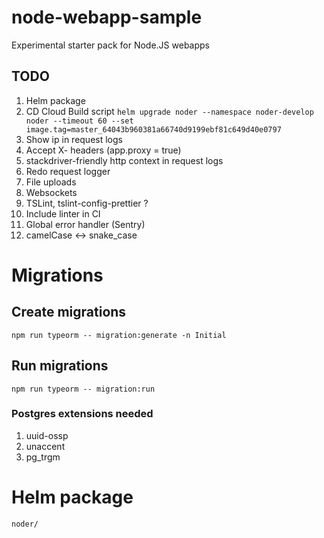 # node-webapp-sample

Experimental starter pack for Node.JS webapps

## TODO

1. Helm package
1. CD Cloud Build script `helm upgrade noder --namespace noder-develop noder --timeout 60 --set image.tag=master_64043b960381a66740d9199ebf81c649d40e0797`
1. Show ip in request logs
1. Accept X- headers (app.proxy = true)
1. stackdriver-friendly http context in request logs
1. Redo request logger
1. File uploads
1. Websockets
1. TSLint, tslint-config-prettier ?
1. Include linter in CI
1. Global error handler (Sentry)
1. camelCase <-> snake_case

# Migrations

## Create migrations

    npm run typeorm -- migration:generate -n Initial

## Run migrations

    npm run typeorm -- migration:run

### Postgres extensions needed

1. uuid-ossp
1. unaccent
1. pg_trgm

# Helm package

    noder/
